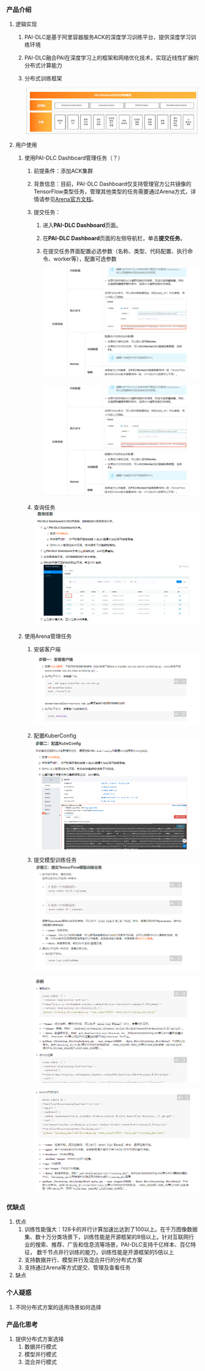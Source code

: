 ### 产品介绍

1. 逻辑实现

   1. PAI-DLC是基于阿里容器服务ACK的深度学习训练平台，提供深度学习训练环境

   2. PAI-DLC融合PAI在深度学习上的框架和网络优化技术，实现近线性扩展的分布式计算能力

   3. 分布式训练框架

      ![image-20200619151919676](assets/image-20200619151919676.png)

2. 用户使用

   1. 使用PAI-DLC Dashboard管理任务（？）

      1. 前提条件：添加ACK集群

      2. 背景信息：目前，PAI-DLC Dashboard仅支持管理官方公共镜像的TensorFlow类型任务，管理其他类型的任务需要通过Arena方式，详情请参见[Arena官方文档](https://github.com/kubeflow/arena)。

      3. 提交任务：

         1. 进入**PAI-DLC Dashboard**页面。

         2. 在**PAI-DLC Dashboard**页面的左侧导航栏，单击**提交任务**。

         3. 在提交任务界面配置必选参数（名称、类型、代码配置、执行命令、worker等），配置可选参数

            ![image-20200619165155934](assets/image-20200619165155934.png)

            ![image-20200619165155934](assets/image-20200619165155934.png)

      4. 查询任务![image-20200623154452623](assets/image-20200623154452623.png)

   2. 使用Arena管理任务

      1. 安装客户端![image-20200623154620352](assets/image-20200623154620352.png)

      2. 配置KuberConfig![image-20200623154736363](assets/image-20200623154736363.png)

      3. 提交模型训练任务![image-20200623154821306](assets/image-20200623154821306.png)

         ![image-20200623154850162](assets/image-20200623154850162.png)

         ![image-20200623154925371](assets/image-20200623154925371.png)

      

### 优缺点

1. 优点
   1. 训练性能强大：128卡的并行计算加速比达到了100以上。在千万图像数据集、数十万分类场景下，训练性能是开源框架的8倍以上。针对互联网行业的搜索、推荐、广告和信息流等场景，PAI-DLC支持千亿样本、百亿特征， 数千节点并行训练的能力，训练性能是开源框架的5倍以上
   2. 支持数据并行、模型并行及混合并行的分布式方案
   3. 支持通过Arena等方式提交、管理及查看任务
2. 缺点

### 个人疑惑

1. 不同分布式方案的适用场景如何选择

### 产品化思考

1. 提供分布式方案选择
   1. 数据并行模式
   2. 模型并行模式
   3. 混合并行模式



